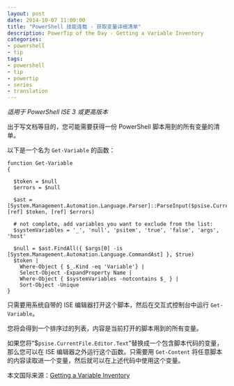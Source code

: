 ```yaml
---
layout: post
date: 2014-10-07 11:00:00
title: "PowerShell 技能连载 - 获取变量详细清单"
description: PowerTip of the Day - Getting a Variable Inventory
categories:
- powershell
- tip
tags:
- powershell
- tip
- powertip
- series
- translation
---
```

_适用于 PowerShell ISE 3 或更高版本_

出于写文档等目的，您可能需要获得一份 PowerShell 脚本用到的所有变量的清单。

以下是一个名为 `Get-Variable` 的函数：

    function Get-Variable
    {
      
      $token = $null
      $errors = $null
      
      $ast = [System.Management.Automation.Language.Parser]::ParseInput($psise.CurrentFile.Editor.Text, [ref] $token, [ref] $errors)
      
      # not complete, add variables you want to exclude from the list:
      $systemVariables = '_', 'null', 'psitem', 'true', 'false', 'args', 'host'
      
      $null = $ast.FindAll({ $args[0] -is [System.Management.Automation.Language.CommandAst] }, $true)
      $token | 
        Where-Object { $_.Kind -eq 'Variable'} |
        Select-Object -ExpandProperty Name |
        Where-Object { $systemVariables -notcontains $_ } |
        Sort-Object -Unique
    } 

只需要用系统自带的 ISE 编辑器打开这个脚本，然后在交互式控制台中运行 `Get-Variable`。

您将会得到一个排序过的列表，内容是当前打开的脚本用到的所有变量。

如果您将“$`psise.CurrentFile.Editor.Text`”替换成一个包含脚本代码的变量，那么您可以在 ISE 编辑器之外运行这个函数。只需要用 `Get-Content` 将任意脚本的内容读取进一个变量，然后就可以在上述代码中使用这个变量。

<!--more-->
本文国际来源：[Getting a Variable Inventory](http://community.idera.com/powershell/powertips/b/tips/posts/getting-a-variable-inventory)
